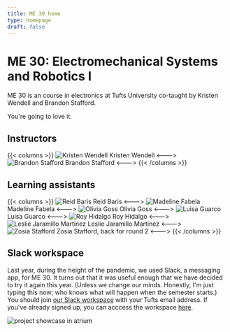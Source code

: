 ```yaml
---
title: ME 30 home
type: homepage
draft: false
---
```


# ME 30: Electromechanical Systems and Robotics I

ME 30 is an course in electronics at Tufts University co-taught by Kristen Wendell and Brandon Stafford.

You're going to love it.

## Instructors

{{< columns >}}
![Kristen Wendell](/img/kristen-wendell.jpg)
Kristen Wendell
<--->
![Brandon Stafford](/img/brandon-stafford.jpg)
Brandon Stafford
<--->
{{< /columns >}}

## Learning assistants

{{< columns >}}
![Reid Baris](/img/reid-baris.jpg)
Reid Baris
<--->
![Madeline Fabela](/img/madeline-fabela.jpg)
Madeline Fabela
<--->
![Olivia Goss](/img/olivia-goss.jpg)
Olivia Goss
<--->
![Luisa Guarco](/img/luisa-guarco.jpg)
Luisa Guarco
<--->
![Roy Hidalgo](/img/roy-hidalgo.jpg)
Roy Hidalgo
<--->
![Leslie Jaramillo Martinez](/img/leslie-jaramillo-martinez.jpg)
Leslie Jaramillo Martinez
<--->
![Zosia Stafford](/img/zosia-stafford.jpg)
Zosia Stafford, back for round 2
<--->
{{< /columns >}}

## Slack workspace

Last year, during the height of the pandemic, we used Slack, a messaging app, for ME 30. It turns out that it was useful enough that we have decided to try it again this year. (Unless we change our minds. Honestly, I'm just typing this now; who knows what will happen when the semester starts.) You should join [our Slack workspace](https://join.slack.com/t/tufts-me30/shared_invite/zt-vt2ize6p-rd7mCFCQRAyrCuc_Jh16Cg) with your Tufts email address. If you've already signed up, you can acccess the workspace [here](https://tufts-me30.slack.com).

![project showcase in atrium](/img/atrium-project-showcase-2021-11-16.jpg)
